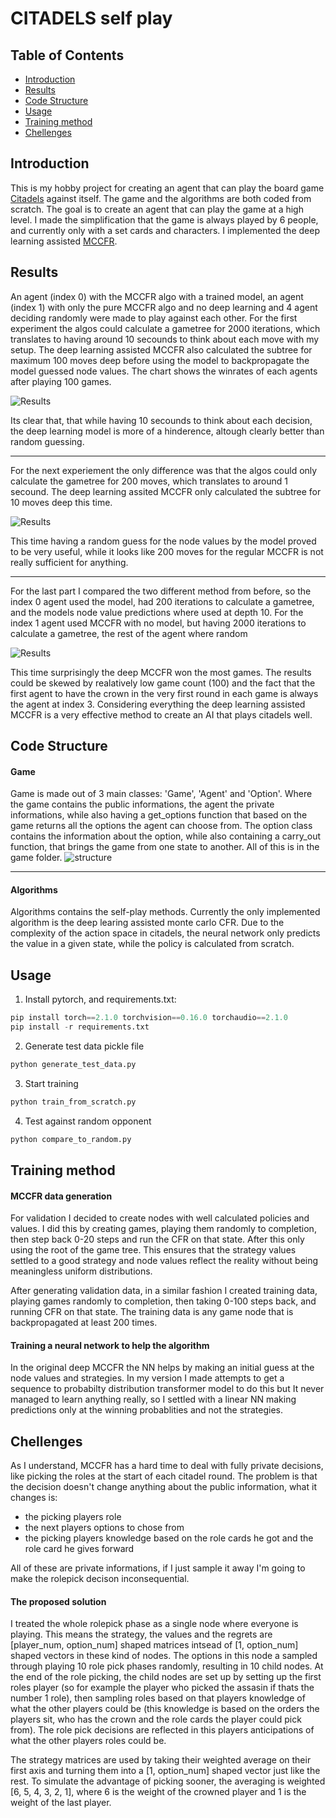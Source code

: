 # CITADELS self play

## Table of Contents

- [Introduction](#introduction)
- [Results](#results)
- [Code Structure](#structure)
- [Usage](#usage)
- [Training method](#training)
- [Chellenges](#chellenges)


## Introduction <a name = "introduction"></a>
This is my hobby project for creating an agent that can play the board game [Citadels](https://www.ultraboardgames.com/citadels/deluxe.php) against itself. The game and the algorithms are both coded from scratch. The goal is to create an agent that can play the game at a high level. I made the simplification that the game is always played by 6 people, and currently only with a set cards and characters. I implemented the deep learning assisted [MCCFR](https://arxiv.org/pdf/1811.00164.pdf).



## Results <a name = "results"></a>

An agent (index 0) with the MCCFR algo with a trained model, an agent (index 1) with only the pure MCCFR algo and no deep learning and 4 agent deciding randomly were made to play against each other. For the first experiment the algos could calculate a gametree for 2000 iterations, which translates to having around 10 secounds to think about each move with my setup. The deep learning assisted MCCFR also calculated the subtree for maximum 100 moves deep before using the model to backpropagate the model guessed node values.  The chart shows the winrates of each agents after playing 100 games.

![Results](images/2000_step_chart.png)

Its clear that, that while having 10 secounds to think about each decision, the deep learning model is more of a hinderence, altough clearly better than random guessing.

---

For the next experiement the only difference was that the algos could only calculate the gametree for 200 moves, which translates to around 1 secound. The deep learning assited MCCFR only calculated the subtree for 10 moves deep this time.

![Results](images/200_step_chart.png)

This time having a random guess for the node values by the model proved to be very useful, while it looks like 200 moves for the regular MCCFR is not really sufficient for anything.

---

For the last part I compared the two different method from before, so the index 0 agent used the model, had 200 iterations to calculate a gametree, and the models node value predictions where used at depth 10. For the index 1 agent used MCCFR with no model, but having 2000 iterations to calculate a gametree, the rest of the agent where random

![Results](images/200_vs_2000_step.png)

This time surprisingly the deep MCCFR won the most games. The results could be skewed by realatively low game count (100) and the fact that the first agent to have the crown in the very first round in each game is always the agent at index 3. Considering everything the deep learning assisted MCCFR is a very effective method to create an AI that plays citadels well.

## Code Structure <a name = "structure"></a>
#### Game
Game is made out of 3 main classes: 'Game', 'Agent' and 'Option'. Where the game contains the public informations, the agent the private informations, while also having a get_options function that based on the game returns all the options the agent can choose from. The option class contains the information about the option, while also containing a carry_out function, that brings the game from one state to another. All of this is in the game folder.
![structure](images/struct.png)

---
#### Algorithms
Algorithms contains the self-play methods. Currently the only implemented algorithm is the deep learing assisted monte carlo CFR. Due to the complexity of the action space in citadels, the neural network only predicts the value in a given state, while the policy is calculated from scratch.

## Usage <a name = "usage"></a>
1. Install pytorch, and requirements.txt:
```python
pip install torch==2.1.0 torchvision==0.16.0 torchaudio==2.1.0
pip install -r requirements.txt
```
2. Generate test data pickle file
```python
python generate_test_data.py
```
3. Start training
```python
python train_from_scratch.py
```
4. Test against random opponent
```python
python compare_to_random.py 
```


## Training method <a name = "training"></a>

#### MCCFR data generation
For validation I decided to create nodes with well calculated policies and values. I did this by creating games, playing them randomly to completion, then step back 0-20 steps and run the CFR on that state. After this only using the root of the game tree. This ensures that the strategy values settled to a good strategy and node values reflect the reality without being meaningless uniform distributions.

After generating validation data, in a similar fashion I created training data, playing games randomly to completion, then taking 0-100 steps back, and running CFR on that state. The training data is any game node that is backpropagated at least 200 times.

#### Training a neural network to help the algorithm
In the original deep MCCFR the NN helps by making an initial guess at the node values and strategies. In my version I made attempts to get a sequence to probabilty distribution transformer model to do this but It never managed to learn anything really, so I settled with a linear NN making predictions only at the winning probablities and not the strategies.


## Chellenges <a name = "chellenges"></a>
As I understand, MCCFR has a hard time to deal with fully private decisions, like picking the roles at the start of each citadel round. The problem is that the decision doesn't change anything about the public information, what it changes is:
- the picking players role
- the next players options to chose from
- the picking players knowledge based on the role cards he got and the role card he gives forward

All of these are private informations, if I just sample it away I'm going to make the rolepick decison inconsequential.


#### The proposed solution
I treated the whole rolepick phase as a single node where everyone is playing. This means the strategy, the values and the regrets are [player_num, option_num] shaped matrices intsead of [1, option_num] shaped vectors in these kind of nodes. The options in this node a sampled through playing 10 role pick phases randomly, resulting in 10 child nodes. At the end of the role picking, the child nodes are set up by setting up the first roles player (so for example the player who picked the assasin if thats the number 1 role), then sampling roles based on that players knowledge of what the other players could be (this knowledge is based on the orders the players sit, who has the crown and the role cards the player could pick from). The role pick decisions are reflected in this players anticipations of what the other players roles could be.


The strategy matrices are used by taking their weighted average on their first axis and turning them into a [1, option_num] shaped vector just like the rest. To simulate the advantage of picking sooner, the averaging is weighted [6, 5, 4, 3, 2, 1], where 6 is the weight of the crowned player and 1 is the weight of the last player.



